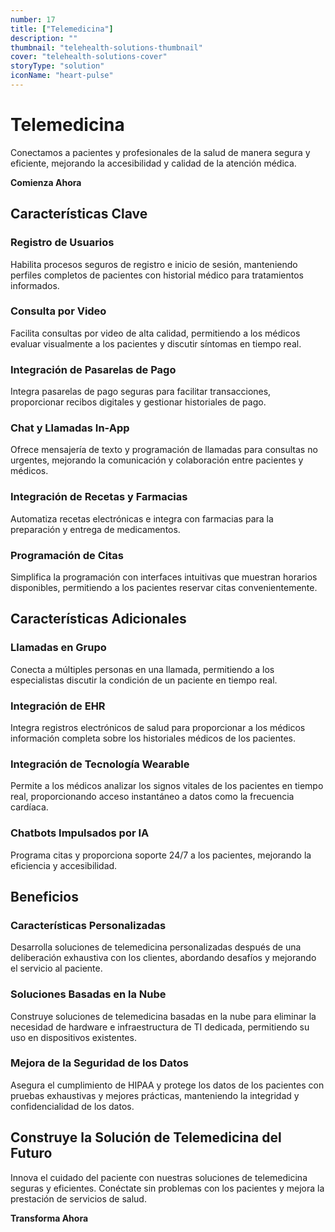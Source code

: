 ```yaml
---
number: 17
title: ["Telemedicina"]
description: ""
thumbnail: "telehealth-solutions-thumbnail"
cover: "telehealth-solutions-cover"
storyType: "solution"
iconName: "heart-pulse"
---
```


# Telemedicina

Conectamos a pacientes y profesionales de la salud de manera segura y eficiente, mejorando la accesibilidad y calidad de la atención médica.

**Comienza Ahora**

## Características Clave

### Registro de Usuarios

Habilita procesos seguros de registro e inicio de sesión, manteniendo perfiles completos de pacientes con historial médico para tratamientos informados.

### Consulta por Video

Facilita consultas por video de alta calidad, permitiendo a los médicos evaluar visualmente a los pacientes y discutir síntomas en tiempo real.

### Integración de Pasarelas de Pago

Integra pasarelas de pago seguras para facilitar transacciones, proporcionar recibos digitales y gestionar historiales de pago.

### Chat y Llamadas In-App

Ofrece mensajería de texto y programación de llamadas para consultas no urgentes, mejorando la comunicación y colaboración entre pacientes y médicos.

### Integración de Recetas y Farmacias

Automatiza recetas electrónicas e integra con farmacias para la preparación y entrega de medicamentos.

### Programación de Citas

Simplifica la programación con interfaces intuitivas que muestran horarios disponibles, permitiendo a los pacientes reservar citas convenientemente.

## Características Adicionales

### Llamadas en Grupo

Conecta a múltiples personas en una llamada, permitiendo a los especialistas discutir la condición de un paciente en tiempo real.

### Integración de EHR

Integra registros electrónicos de salud para proporcionar a los médicos información completa sobre los historiales médicos de los pacientes.

### Integración de Tecnología Wearable

Permite a los médicos analizar los signos vitales de los pacientes en tiempo real, proporcionando acceso instantáneo a datos como la frecuencia cardíaca.

### Chatbots Impulsados por IA

Programa citas y proporciona soporte 24/7 a los pacientes, mejorando la eficiencia y accesibilidad.

## Beneficios

### Características Personalizadas

Desarrolla soluciones de telemedicina personalizadas después de una deliberación exhaustiva con los clientes, abordando desafíos y mejorando el servicio al paciente.

### Soluciones Basadas en la Nube

Construye soluciones de telemedicina basadas en la nube para eliminar la necesidad de hardware e infraestructura de TI dedicada, permitiendo su uso en dispositivos existentes.

### Mejora de la Seguridad de los Datos

Asegura el cumplimiento de HIPAA y protege los datos de los pacientes con pruebas exhaustivas y mejores prácticas, manteniendo la integridad y confidencialidad de los datos.

## Construye la Solución de Telemedicina del Futuro

Innova el cuidado del paciente con nuestras soluciones de telemedicina seguras y eficientes. Conéctate sin problemas con los pacientes y mejora la prestación de servicios de salud.

**Transforma Ahora**
